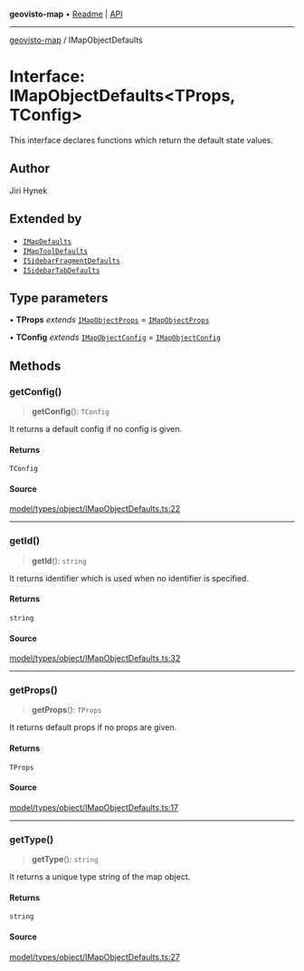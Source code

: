 **geovisto-map** • [Readme](../README.md) \| [API](../globals.md)

***

[geovisto-map](../README.md) / IMapObjectDefaults

# Interface: IMapObjectDefaults\<TProps, TConfig\>

This interface declares functions which return the default state values.

## Author

Jiri Hynek

## Extended by

- [`IMapDefaults`](IMapDefaults.md)
- [`IMapToolDefaults`](IMapToolDefaults.md)
- [`ISidebarFragmentDefaults`](ISidebarFragmentDefaults.md)
- [`ISidebarTabDefaults`](ISidebarTabDefaults.md)

## Type parameters

• **TProps** *extends* [`IMapObjectProps`](../type-aliases/IMapObjectProps.md) = [`IMapObjectProps`](../type-aliases/IMapObjectProps.md)

• **TConfig** *extends* [`IMapObjectConfig`](../type-aliases/IMapObjectConfig.md) = [`IMapObjectConfig`](../type-aliases/IMapObjectConfig.md)

## Methods

### getConfig()

> **getConfig**(): `TConfig`

It returns a default config if no config is given.

#### Returns

`TConfig`

#### Source

[model/types/object/IMapObjectDefaults.ts:22](https://github.com/geovisto/geovisto-map/blob/5ee2cb5d45c19062fc8fc6beefa2848c076518b6/src/model/types/object/IMapObjectDefaults.ts#L22)

***

### getId()

> **getId**(): `string`

It returns identifier which is used when no identifier is specified.

#### Returns

`string`

#### Source

[model/types/object/IMapObjectDefaults.ts:32](https://github.com/geovisto/geovisto-map/blob/5ee2cb5d45c19062fc8fc6beefa2848c076518b6/src/model/types/object/IMapObjectDefaults.ts#L32)

***

### getProps()

> **getProps**(): `TProps`

It returns default props if no props are given.

#### Returns

`TProps`

#### Source

[model/types/object/IMapObjectDefaults.ts:17](https://github.com/geovisto/geovisto-map/blob/5ee2cb5d45c19062fc8fc6beefa2848c076518b6/src/model/types/object/IMapObjectDefaults.ts#L17)

***

### getType()

> **getType**(): `string`

It returns a unique type string of the map object.

#### Returns

`string`

#### Source

[model/types/object/IMapObjectDefaults.ts:27](https://github.com/geovisto/geovisto-map/blob/5ee2cb5d45c19062fc8fc6beefa2848c076518b6/src/model/types/object/IMapObjectDefaults.ts#L27)
